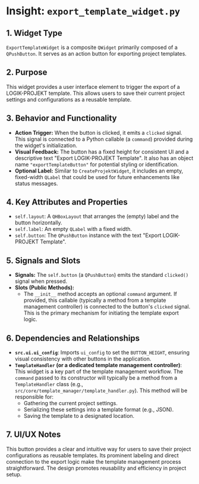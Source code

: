 # Insight: `export_template_widget.py`

## 1. Widget Type

`ExportTemplateWidget` is a composite `QWidget` primarily composed of a `QPushButton`. It serves as an action button for exporting project templates.

## 2. Purpose

This widget provides a user interface element to trigger the export of a LOGIK-PROJEKT template. This allows users to save their current project settings and configurations as a reusable template.

## 3. Behavior and Functionality

- **Action Trigger:** When the button is clicked, it emits a `clicked` signal. This signal is connected to a Python callable (a `command`) provided during the widget's initialization.
- **Visual Feedback:** The button has a fixed height for consistent UI and a descriptive text "Export LOGIK-PROJEKT Template". It also has an object name `"exportTemplateButton"` for potential styling or identification.
- **Optional Label:** Similar to `CreateProjektWidget`, it includes an empty, fixed-width `QLabel` that could be used for future enhancements like status messages.

## 4. Key Attributes and Properties

- `self.layout`: A `QHBoxLayout` that arranges the (empty) label and the button horizontally.
- `self.label`: An empty `QLabel` with a fixed width.
- `self.button`: The `QPushButton` instance with the text "Export LOGIK-PROJEKT Template".

## 5. Signals and Slots

- **Signals:** The `self.button` (a `QPushButton`) emits the standard `clicked()` signal when pressed.
- **Slots (Public Methods):**
  - The `__init__` method accepts an optional `command` argument. If provided, this callable (typically a method from a template management controller) is connected to the button's `clicked` signal. This is the primary mechanism for initiating the template export logic.

## 6. Dependencies and Relationships

- **`src.ui.ui_config`**: Imports `ui_config` to set the `BUTTON_HEIGHT`, ensuring visual consistency with other buttons in the application.
- **`TemplateHandler` (or a dedicated template management controller)**: This widget is a key part of the template management workflow. The `command` passed to its constructor will typically be a method from a `TemplateHandler` class (e.g., `src/core/template_manager/template_handler.py`). This method will be responsible for:
  - Gathering the current project settings.
  - Serializing these settings into a template format (e.g., JSON).
  - Saving the template to a designated location.

## 7. UI/UX Notes

This button provides a clear and intuitive way for users to save their project configurations as reusable templates. Its prominent labeling and direct connection to the export logic make the template management process straightforward. The design promotes reusability and efficiency in project setup.